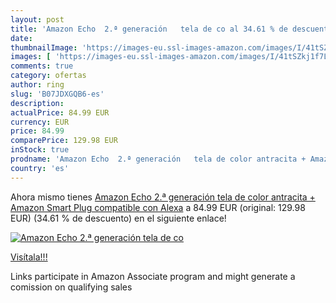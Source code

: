 ```yaml
---
layout: post
title: 'Amazon Echo  2.ª generación   tela de co al 34.61 % de descuento'
date: 
thumbnailImage: 'https://images-eu.ssl-images-amazon.com/images/I/41tSZkj1f7L._SL200_.jpg'
images: [ 'https://images-eu.ssl-images-amazon.com/images/I/41tSZkj1f7L._SL200_.jpg' ]
comments: true
category: ofertas
author: ring
slug: 'B07JDXGQB6-es'
description:
actualPrice: 84.99 EUR
currency: EUR
price: 84.99
comparePrice: 129.98 EUR
inStock: true
prodname: 'Amazon Echo  2.ª generación   tela de color antracita + Amazon Smart Plug  compatible con Alexa'
country: 'es'
---
```


Ahora mismo tienes [Amazon Echo  2.ª generación   tela de color antracita + Amazon Smart Plug  compatible con Alexa](https://www.amazon.es/dp/B07JDXGQB6/?tag=tolees-21) a 84.99 EUR (original: 129.98 EUR) (34.61 %  de descuento) en el siguiente enlace!

[![Amazon Echo  2.ª generación   tela de co](https://images-eu.ssl-images-amazon.com/images/I/41tSZkj1f7L._SL200_.jpg)](https://www.amazon.es/dp/B07JDXGQB6/?tag=tolees-21)

[Visítala!!!](https://www.amazon.es/dp/B07JDXGQB6/?tag=tolees-21)

Links participate in Amazon Associate program and might generate a comission on qualifying sales
